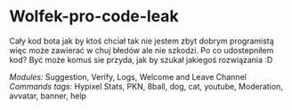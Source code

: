 # Wolfek-pro-code-leak

Cały kod bota jak by ktoś chciał
tak nie jestem zbyt dobrym programistą więc może zawierać w chuj błedów ale nie szkodzi.
Po co udostepniłem kod?
Być może komuś sie przyda, jak by szukał jakiegoś rozwiązania :D

*Modules:*
Suggestion, Verify, Logs, Welcome and Leave Channel
*Commands tags:*
Hypixel Stats, PKN, 8ball, dog, cat, youtube, Moderation, avvatar, banner, help
